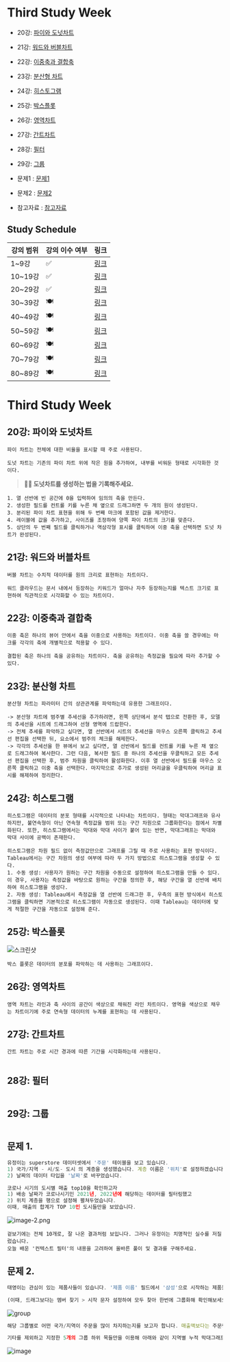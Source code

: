 # Third Study Week

- 20강: [파이와 도넛차트](#20강-파이와-도넛차트)

- 21강: [워드와 버블차트](#21강-워드와-버블차트)

- 22강: [이중축과 결합축](#22강-이중축과-결합축)

- 23강: [분산형 차트](#23강-분산형-차트)

- 24강: [히스토그램](#24강-히스토그램)

- 25강: [박스플롯](#25강-박스플롯)

- 26강: [영역차트](#26강-영역차트)

- 27강: [간트차트](#27강-간트차트)

- 28강: [필터](#28강-필터)

- 29강: [그룹](#29강-그룹)


- 문제1 : [문제1](#문제1)

- 문제2 : [문제2](#문제2)

- 참고자료 : [참고자료](#참고-자료)



## Study Schedule

| 강의 범위     | 강의 이수 여부 | 링크                                                                                                        |
|--------------|---------|-----------------------------------------------------------------------------------------------------------|
| 1~9강        |  ✅      | [링크](https://youtu.be/3ovkUe-TP1w?si=CRjj99Qm300unSWt)       |
| 10~19강      | ✅      | [링크](https://www.youtube.com/watch?v=AXkaUrJs-Ko&list=PL87tgIIryGsa5vdz6MsaOEF8PK-YqK3fz&index=75)       |
| 20~29강      | ✅      | [링크](https://www.youtube.com/watch?v=Qcl4l6p-gHM)      |
| 30~39강      | 🍽️      | [링크](https://www.youtube.com/watch?v=e6J0Ljd6h44&list=PL87tgIIryGsa5vdz6MsaOEF8PK-YqK3fz&index=55)       |
| 40~49강      | 🍽️      | [링크](https://www.youtube.com/watch?v=AXkaUrJs-Ko&list=PL87tgIIryGsa5vdz6MsaOEF8PK-YqK3fz&index=45)       |
| 50~59강      | 🍽️      | [링크](https://www.youtube.com/watch?v=AXkaUrJs-Ko&list=PL87tgIIryGsa5vdz6MsaOEF8PK-YqK3fz&index=35)       |
| 60~69강      | 🍽️      | [링크](https://www.youtube.com/watch?v=AXkaUrJs-Ko&list=PL87tgIIryGsa5vdz6MsaOEF8PK-YqK3fz&index=25)       |
| 70~79강      | 🍽️      | [링크](https://www.youtube.com/watch?v=AXkaUrJs-Ko&list=PL87tgIIryGsa5vdz6MsaOEF8PK-YqK3fz&index=15)       |
| 80~89강      | 🍽️      | [링크](https://www.youtube.com/watch?v=AXkaUrJs-Ko&list=PL87tgIIryGsa5vdz6MsaOEF8PK-YqK3fz&index=5)        |


<!-- 여기까진 그대로 둬 주세요-->
<!-- 이 안에 들어오는 텍스트는 주석입니다. -->

# Third Study Week

## 20강: 파이와 도넛차트
<!-- 파이와 도넛차트에 관해 배우게 된 점을 적어주세요 -->
```
파이 차트는 전체에 대한 비율을 표시할 때 주로 사용된다.

도넛 차트는 기존의 파이 차트 위에 작은 원을 추가하여, 내부를 비워둔 형태로 시각화한 것이다.
```

> **🧞‍♀️ 도넛차트를 생성하는 법을 기록해주세요.**
```
1. 열 선반에 빈 공간에 0을 입력하여 임의의 축을 만든다.
2. 생성한 필드를 컨트롤 키를 누른 채 옆으로 드래그하면 두 개의 원이 생성된다.
3. 분리된 파이 차트 표현을 위해 두 번째 마크에 포함된 값을 제거한다.
4. 레이블에 값을 추가하고, 사이즈를 조정하여 양쪽 파이 차트의 크기를 맞춘다.
5. 상단의 두 번째 필드를 클릭하거나 역삼각형 표시를 클릭하여 이중 축을 선택하면 도넛 차트가 완성된다.
```

## 21강: 워드와 버블차트
<!-- 워드와 버블차트에 관해 배우게 된 점을 적어주세요 -->
```
버블 차트는 수치적 데이터를 원의 크리로 표현하는 차트이다.

워드 클라우드는 문서 내에서 등장하는 키워드가 얼마나 자주 등장하는지를 텍스트 크기로 표현하여 직관적으로 시각화할 수 있는 차트이다.
```

## 22강: 이중축과 결합축
<!-- 이중축과 결합축에 관해 배우게 된 점을 적어주세요 -->
```
이중 축은 하나의 뷰어 안에서 축을 이중으로 사용하는 차트이다. 이중 축을 쓸 경우에는 마크를 각각의 축에 개별적으로 적용할 수 있다.

결합된 축은 하나의 축을 공유하는 차트이다. 축을 공유하는 측정값을 필요에 따라 추가할 수 있다.
```

## 23강: 분산형 차트
<!-- 분산형 차트에 관해 배우게 된 점을 적어주세요 -->
```
분산형 차트는 파라미터 간의 상관관계를 파악하는데 유용한 그래프이다.

-> 분산형 차트에 범주별 추세선을 추가하려면, 왼쪽 상단에서 분석 탭으로 전환한 후, 모델의 추세선을 시트에 드래그하여 선형 영역에 드랍한다.
-> 전체 추세를 파악하고 싶다면, 열 선반에서 시트의 추세선을 마우스 오른쪽 클릭하고 추세선 편집을 선택한 뒤, 요소에서 범주의 체크를 해제한다.
-> 각각의 추세선을 한 뷰에서 보고 싶다면, 열 선반에서 필드를 컨트롤 키를 누른 채 옆으로 드래그하여 복사한다. 그런 다음, 복사한 필드 중 하나의 추세선을 우클릭하고 모든 추세선 편집을 선택한 후, 범주 차원을 클릭하여 활성화한다. 이후 열 선반에서 필드를 마우스 오른쪽 클릭하고 이중 축을 선택한다. 마지막으로 추가로 생성된 머리글을 우클릭하여 머리글 표시를 해제하여 정리한다.
```

## 24강: 히스토그램
<!-- 히스토그램에 관해 배우게 된 점을 적어주세요 -->
```
히스토그램은 데이터의 분포 형태를 시각적으로 나타내는 차트이다. 형태는 막대그래프와 유사하지만, 불연속형이 아닌 연속형 측정값을 범위 또는 구간 차원으로 그룹화한다는 점에서 차별화된다. 또한, 히스토그램에서는 막대와 막대 사이가 붙어 있는 반면, 막대그래프는 막대와 막대 사이에 공백이 존재한다. 

히스토그램은 차원 필드 없이 측정값만으로 그래프를 그릴 때 주로 사용하는 표현 방식이다. Tableau에서는 구간 차원의 생성 여부에 따라 두 가지 방법으로 히스토그램을 생성할 수 있다.
1. 수동 생성: 사용자가 원하는 구간 차원을 수동으로 설정하여 히스토그램을 만들 수 있다. 이 경우, 사용자는 측정값을 바탕으로 원하는 구간을 정의한 후, 해당 구간을 열 선반에 배치하여 히스토그램을 생성다.
2. 자동 생성: Tableau에서 측정값을 열 선반에 드래그한 후, 우측의 표현 방식에서 히스토그램을 클릭하면 기본적으로 히스토그램이 자동으로 생성된다. 이때 Tableau는 데이터에 맞게 적절한 구간을 자동으로 설정해 준다.
```

## 25강: 박스플롯
<!-- 박스플롯에 관해 배우게 된 점을 적어주세요 -->
![스크린샷](../image/screenshot14.png)
```
박스 플롯은 데이터의 분포를 파악하는 데 사용하는 그래프이다.
```

## 26강: 영역차트
<!-- 영역차트에 관해 배우게 된 점을 적어주세요 -->
```
영역 차트는 라인과 축 사이의 공간이 색상으로 채워진 라인 차트이다. 영역을 색상으로 채우는 차트이기에 주로 연속형 데이터의 누계를 표현하는 데 사용된다. 
```

## 27강: 간트차트
<!-- 간트차트에 관해 배우게 된 점을 적어주세요 -->
```
간트 차트는 주로 시간 경과에 따른 기간을 시각화하는데 사용된다. 


```

## 28강: 필터
<!-- 필터에 관해 배우게 된 점을 적어주세요 -->
```

```

## 29강: 그룹
<!-- 그룹에 관해 배우게 된 점을 적어주세요 -->
```

```

## 문제 1.

```js
유정이는 superstore 데이터셋에서 '주문' 테이블을 보고 있습니다.
1) 국가/지역 - 시/도- 도시 의 계층을 생성했습니다. 계층 이름은 '위치'로 설정하겠습니다.
2) 날짜의 데이터 타입을 '날짜'로 바꾸었습니다.

코로나 시기의 도시별 매출 top10을 확인하고자
1) 배송 날짜가 코로나시기인 2021년, 2022년에 해당하는 데이터를 필터링했고
2) 위치 계층을 행으로 설정해 펼쳐두었습니다.
이때, 매출의 합계가 TOP 10인 도시들만을 보았습니다.
```

![image-2.png](https://github.com/yousrchive/tableau/blob/main/study/img/1st%20study/image-4.png?raw=true)

```
겉보기에는 전체 10개로, 잘 나온 결과처럼 보입니다. 그러나 유정이는 치명적인 실수를 저질렀습니다.
오늘 배운 '컨텍스트 필터'의 내용을 고려하여 올바른 풀이 및 결과를 구해주세요.
```

<!-- DArt-B superstore가 아닌 개인 superstore 파일을 사용했다면 값이 다르게 표시될 수 있습니다.-->

## 문제 2.

```js
태영이는 관심이 있는 제품사들이 있습니다. '제품 이름' 필드에서 '삼성'으로 시작하는 제품들을 'Samsung group'으로, 'Apple'으로 시작하는 제품들을 'Apple group'으로, 'Canon'으로 시작하는 제품들을 'Canon group'으로, 'HP'로 시작하는 제품들을 'HP group', 'Logitech'으로 시작하는 제품들을 'Logitech group'으로 그룹화해서 보려고 합니다. 나머지는 기타로 설정해주세요. 이 그룹화를 명명하는 필드는 'Product Name Group'으로 설정해주세요.

(이때, 드래그보다는 멤버 찾기 > 시작 문자 설정하여 모두 찾아 한번에 그룹화해 확인해보세요.)
```

![group](https://github.com/yousrchive/BUSINESS-INTELLIGENCE-TABLEAU/blob/main/study/img/3rd%20study/%E1%84%89%E1%85%B3%E1%84%8F%E1%85%B3%E1%84%85%E1%85%B5%E1%86%AB%E1%84%89%E1%85%A3%E1%86%BA%202024-09-18%20%E1%84%8B%E1%85%A9%E1%84%92%E1%85%AE%204.33.47.png?raw=true)

```js
해당 그룹별로 어떤 국가/지역이 주문을 많이 차지하는지를 보고자 합니다. 매출액보다는 주문량을 보고 싶으므로, 주문Id의 카운트로 계산하겠습니다.

기타를 제외하고 지정한 5개의 그룹 하위 목들만을 이용해 아래와 같이 지역별 누적 막대그래프를 그려봐주세요.
```

![image](https://github.com/yousrchive/BUSINESS-INTELLIGENCE-TABLEAU/blob/main/study/img/3rd%20study/%E1%84%89%E1%85%B3%E1%84%8F%E1%85%B3%E1%84%85%E1%85%B5%E1%86%AB%E1%84%89%E1%85%A3%E1%86%BA%202024-09-18%20%E1%84%8B%E1%85%A9%E1%84%92%E1%85%AE%204.37.55.png?raw=true)
